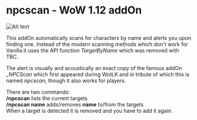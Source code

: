 # npcscan - WoW 1.12 addOn 

![Alt text](http://i.imgur.com/d7TLkZm.png)

This addOn automatically scans for characters by name and alerts you upon finding one. Instead of the modern scanning methods which don't work for Vanilla it uses the API function *TargetByName* which was removed with TBC.

The alert is visually and acoustically an exact copy of the famous addOn *_NPCScan* which first appeared during WotLK and in tribute of which this is named *npcscan*, though it also works for players.

There are two commands:<br/>
**/npcscan** lists the current targets<br/>
**/npcscan name** adds/removes **name** to/from the targets<br/>
When a target is detected it is removed and you have to add it again.
